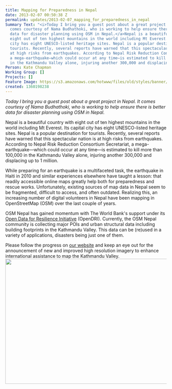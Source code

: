 ```yaml
---
title: Mapping for Preparedness in Nepal
date: 2013-02-07 00:50:38 Z
permalink: updates/2013-02-07_mapping_for_preparedness_in_nepal
Summary Text: "<i>Today I bring you a guest post about a great project in Nepal. It
  comes courtesy of Nama Budhathoki, who is working to help ensure there is better
  data for disaster planning using OSM in Nepal.</a>Nepal is a beautiful country with
  eight out of ten highest mountains in the world including Mt Everest. Its capital
  city has eight UNESCO-listed heritage sites. Nepal is a popular destination for
  tourists. Recently, several reports have warned that this spectacular nation is
  at high risks from earthquakes. According to Nepal Risk Reduction Consortium Secretariat,
  a mega-earthquake—which could occur at any time—is estimated to kill more than 100,000
  in the Kathmandu Valley alone, injuring another 300,000 and displacing up to 1 million."
Person: Kate Chapman
Working Group: []
Projects: []
Feature Image: https://s3.amazonaws.com/hotwww/files/old/styles/banner/public/Nepal_Activites.jpg
created: 1360198238
---
```


<p><em>Today I bring you a guest post about a great project in Nepal. It comes courtesy of Nama Budhathoki, who is working to help ensure there is better data for disaster planning using OSM in Nepal.</em></p><p>Nepal is a beautiful country with eight out of ten highest mountains in the world including Mt Everest. Its capital city has eight UNESCO-listed heritage sites. Nepal is a popular destination for tourists. Recently, several reports have warned that this spectacular nation is at high risks from earthquakes. According to Nepal Risk Reduction Consortium Secretariat, a mega-earthquake—which could occur at any time—is estimated to kill more than 100,000 in the Kathmandu Valley alone, injuring another 300,000 and displacing up to 1 million.</p><p>While preparing for an earthquake is a multifaceted task, the earthquake in Haiti in 2010 and similar experiences elsewhere have taught a lesson: that readily accessible online maps greatly help both for preparedness and rescue works. Unfortunately, existing sources of map data in Nepal seem to be fragmented, difficult to access, and often outdated. Realizing this, an increasing number of digital volunteers in Nepal have been mapping in OpenStreetMap (OSM) over the last couple of years.</p><p>OSM Nepal has gained momentum with The World Bank's support under its <a href="https://www.gfdrr.org/opendri">Open Data for Resilience Initiative</a> (OpenDRI). Currently, the OSM Nepal community is collecting major POIs and urban structural data including building footprints in the Kathmandu Valley. This data can be (re)used in a variety of applications, disasters being just one of them.</p><p>Please follow the progress on <a href="http://www.osmnepal.org">our website</a> and keep an eye out for the announcement of new and improved high resolution imagery to enhance international assistance to map the Kathmandu Valley. <img title="Nepal Activities" src="https://s3.amazonaws.com/hotwww/files/old/Nepal_Activites_0.jpg" alt="" style="width:720px;height:389px"></p>
